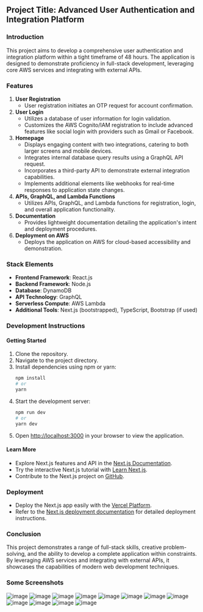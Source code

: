 ## Project Title: Advanced User Authentication and Integration Platform

### Introduction
This project aims to develop a comprehensive user authentication and integration platform within a tight timeframe of 48 hours. The application is designed to demonstrate proficiency in full-stack development, leveraging core AWS services and integrating with external APIs.

### Features
1. **User Registration**
    - User registration initiates an OTP request for account confirmation.
2. **User Login**
    - Utilizes a database of user information for login validation.
    - Customizes the AWS Cognito/IAM registration to include advanced features like social login with providers such as Gmail or Facebook.
3. **Homepage**
    - Displays engaging content with two integrations, catering to both larger screens and mobile devices.
    - Integrates internal database query results using a GraphQL API request.
    - Incorporates a third-party API to demonstrate external integration capabilities.
    - Implements additional elements like webhooks for real-time responses to application state changes.
4. **APIs, GraphQL, and Lambda Functions**
    - Utilizes APIs, GraphQL, and Lambda functions for registration, login, and overall application functionality.
5. **Documentation**
    - Provides lightweight documentation detailing the application's intent and deployment procedures.
6. **Deployment on AWS**
    - Deploys the application on AWS for cloud-based accessibility and demonstration.

### Stack Elements
- **Frontend Framework**: React.js
- **Backend Framework**: Node.js
- **Database**: DynamoDB
- **API Technology**: GraphQL
- **Serverless Compute**: AWS Lambda
- **Additional Tools**: Next.js (bootstrapped), TypeScript, Bootstrap (if used)

### Development Instructions

#### Getting Started
1. Clone the repository.
2. Navigate to the project directory.
3. Install dependencies using npm or yarn:
    ```bash
    npm install
    # or
    yarn
    ```
4. Start the development server:
    ```bash
    npm run dev
    # or
    yarn dev
    ```
5. Open [http://localhost:3000](http://localhost:3000) in your browser to view the application.

#### Learn More
- Explore Next.js features and API in the [Next.js Documentation](https://nextjs.org/docs).
- Try the interactive Next.js tutorial with [Learn Next.js](https://nextjs.org/learn).
- Contribute to the Next.js project on [GitHub](https://github.com/vercel/next.js/).

### Deployment
- Deploy the Next.js app easily with the [Vercel Platform](https://vercel.com/new?utm_medium=default-template&filter=next.js&utm_source=create-next-app&utm_campaign=create-next-app-readme).
- Refer to the [Next.js deployment documentation](https://nextjs.org/docs/deployment) for detailed deployment instructions.

### Conclusion
This project demonstrates a range of full-stack skills, creative problem-solving, and the ability to develop a complete application within constraints. By leveraging AWS services and integrating with external APIs, it showcases the capabilities of modern web development techniques.

### Some Screenshots
![image](https://github.com/trybotics/movie-app/assets/22857102/ebfdd041-b85d-4549-92de-1ed48880a26b)
![image](https://github.com/trybotics/movie-app/assets/22857102/8962e6b8-f11f-48ac-aca8-010662f92893)
![image](https://github.com/trybotics/movie-app/assets/22857102/7eeaae1c-ae3c-47b5-89e5-91d24e86847c)
![image](https://github.com/trybotics/movie-app/assets/22857102/e589b93b-d82c-425c-9c3d-c9b896e9003b)
![image](https://github.com/trybotics/movie-app/assets/22857102/58caeadf-6b5f-4930-9413-09330cb5a7d0)
![image](https://github.com/trybotics/movie-app/assets/22857102/e2d40043-8905-415d-9ecc-2a1b28b7a458)
![image](https://github.com/trybotics/movie-app/assets/22857102/746a13ff-77ab-4135-8354-70645befb718) ![image](https://github.com/trybotics/movie-app/assets/22857102/3f8b4bb0-8292-4829-9d78-992762a001f2)
![image](https://github.com/trybotics/movie-app/assets/22857102/57da76db-dc7f-4b78-a19a-49fd84177d8e) ![image](https://github.com/trybotics/movie-app/assets/22857102/cd6568b7-0cbe-4a15-8e08-f4c300d29620)
![image](https://github.com/trybotics/movie-app/assets/22857102/29271578-4538-4bdb-98c9-3294c38e455a) ![image](https://github.com/trybotics/movie-app/assets/22857102/2e4e647d-ccd1-43aa-ba54-438598d251ce)
